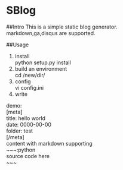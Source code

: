 SBlog
======

##Intro
This is a simple static blog generator.  
markdown,ga,disqus are supported.

##Usage
1. install  
python setup.py install
2. build an environment  
cd /new/dir/
3. config  
vi config.ini
4. write  

demo:  
    [meta]  
    title: hello world  
    date: 0000-00-00   
    folder: test  
    [/meta]  
    content with markdown supporting  
    ~~~:python  
    source code here  
    ~~~  
